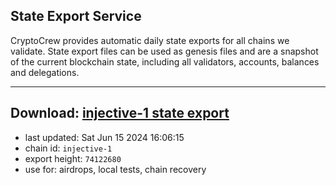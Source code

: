 ## State Export Service
CryptoCrew provides automatic daily state exports for all chains we validate. State export files can be used as genesis files and are a snapshot of the current blockchain state, including all validators, accounts, balances and delegations.

---
**Download: [injective-1 state export](https://dl-eu2.ccvalidators.com/SERVICE/injective/injective-1_export_74122680.json)**
---

- last updated: Sat Jun 15 2024 16:06:15
- chain id: `injective-1`
- export height: `74122680`
- use for: airdrops, local tests, chain recovery
